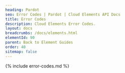 ```yaml
---
heading: Pardot
seo: Error Codes | Pardot | Cloud Elements API Docs
title: Error Codes
description: Cloud Elements Error Codes.
layout: docs
breadcrumbs: /docs/elements.html
elementId: 90
parent: Back to Element Guides
order: 40
sitemap: false
---
```


{% include error-codes.md %}
